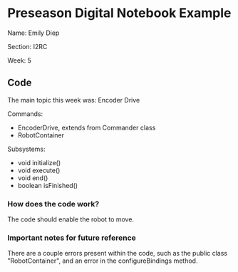 # Preseason Digital Notebook Example
Name: Emily Diep

Section: I2RC

Week: 5


## Code

The main topic this week was: Encoder Drive

Commands:
- EncoderDrive, extends from Commander class
- RobotContainer

Subsystems:
- void initialize()
- void execute()
- void end()
- boolean isFinished()

### How does the code work?
The code should enable the robot to move.


### Important notes for future reference
There are a couple errors present within the code, such as the public class "RobotContainer", and an error in the configureBindings method.